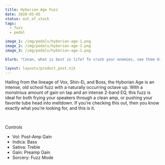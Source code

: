 ```yaml
---
title: Hyborian Age Fuzz
date: 2020-05-05
status: out_of_stock
tags:
  - fuzz
  - pedal

image_1: /img/pedals/hyborian-age-1.png
image_2: /img/pedals/hyborian-age-1.png
image_3: /img/pedals/hyborian-age-1.png

blurb: "Conan, what is best in life? To crush your enemies, see them driven before you, and to hear the lamentation of their women."

layout: layouts/product_post.njk
---
```


<p>Hailing from the lineage of Vox, Shin-Ei, and Boss, the Hyborian Age is an intense, old school fuzz with a naturally occurring octave up.  With a monstrous amount of gain on tap and an intense 2-band EQ, this fuzz is ideal for both frying your speakers through a clean amp, or pushing your favorite tube head into meltdown.  If you’re checking this out, then you know exactly what you’re looking for, and this is it.</p>
<br>
<p class="subhead">Controls</p>
<ul class="--ul_icon">
	<li><span>Vol:</span> 		Post-Amp Gain</li>
	<li><span>Indica:</span> 	Bass</li>
	<li><span>Sativa:</span> 	Treble</li>
	<li><span>Gain:</span> 		Preamp Gain</li>
	<li><span>Sorcery:</span> 	Fuzz Mode</li>
</ul>